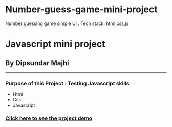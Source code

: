 # Number-guess-game-mini-project
Number guessing game simple UI . Tech stack: html,css,js

# Javascript mini project

## By Dipsundar Majhi 

---

### Purpose of this Project : Testing Javascript skills

- Html
- Css
- Javascript

### [Click here to see the project demo](https://dipsundar.github.io/Number-guess-game-mini-project/)







 

